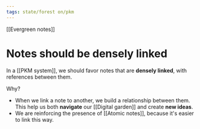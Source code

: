 ```yaml
---
tags: state/forest on/pkm
---
```


[[Evergreen notes]]

# Notes should be densely linked

In a [[PKM system]], we should favor notes that are **densely linked**, with references between them.

Why?

- When we link a note to another, we build a relationship between them. This help us both **navigate** our [[Digital garden]] and create **new ideas**.
- We are reinforcing the presence of [[Atomic notes]], because it's easier to link this way.

